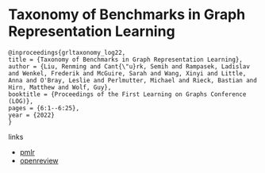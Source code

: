 # Taxonomy of Benchmarks in Graph Representation Learning

```
@inproceedings{grltaxonomy_log22,
title = {Taxonomy of Benchmarks in Graph Representation Learning},
author = {Liu, Renming and Cant{\"u}rk, Semih and Rampasek, Ladislav and Wenkel, Frederik and McGuire, Sarah and Wang, Xinyi and Little, Anna and O'Bray, Leslie and Perlmutter, Michael and Rieck, Bastian and Hirn, Matthew and Wolf, Guy},
booktitle = {Proceedings of the First Learning on Graphs Conference (LOG)},
pages = {6:1--6:25},
year = {2022}
}
```

links
- [pmlr](https://proceedings.mlr.press/v198/liu22a.html)
- [openreview](https://openreview.net/forum?id=EM-Z3QFj8n)
